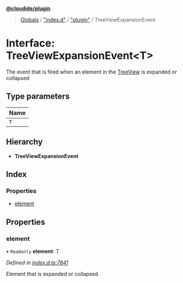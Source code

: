 **[@cloudide/plugin](../README.md)**

> [Globals](../README.md) / ["index.d"](../modules/_index_d_.md) / ["plugin"](../modules/_index_d_._plugin_.md) / TreeViewExpansionEvent

# Interface: TreeViewExpansionEvent\<T>

The event that is fired when an element in the [TreeView](#TreeView) is expanded or collapsed

## Type parameters

Name |
------ |
`T` |

## Hierarchy

* **TreeViewExpansionEvent**

## Index

### Properties

* [element](_index_d_._plugin_.treeviewexpansionevent.md#element)

## Properties

### element

• `Readonly` **element**: T

*Defined in [index.d.ts:7841](https://github.com/huaweicloud/cloudide-plugin-api/blob/1ab5ef8/index.d.ts#L7841)*

Element that is expanded or collapsed.

